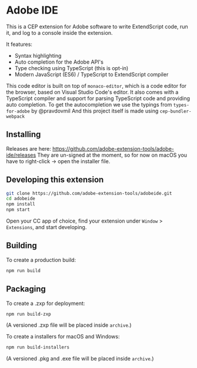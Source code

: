 # Adobe IDE

This is a CEP extension for Adobe software to write ExtendScript code, run it, and log to a console inside the extension.

It features:
- Syntax highlighting
- Auto completion for the Adobe API's
- Type checking using TypeScript (this is opt-in)
- Modern JavaScript (ES6) / TypeScript to ExtendScript compiler

This code editor is built on top of `monaco-editor`, which is a code editor for the browser, based on Visual Studio Code's editor.
It also comes with a TypeScript compiler and support for parsing TypeScript code and providing auto completion.
To get the autocompletion we use the typings from `types-for-adobe` by @pravdovmil
And this project itself is made using `cep-bundler-webpack`

## Installing

Releases are here: https://github.com/adobe-extension-tools/adobe-ide/releases
They are un-signed at the moment, so for now on macOS you have to right-click -> open the installer file.

## Developing this extension

```sh
git clone https://github.com/adobe-extension-tools/adobeide.git
cd adobeide
npm install
npm start
```

Open your CC app of choice, find your extension under `Window` > `Extensions`, and start developing.

## Building

To create a production build:

```sh
npm run build
```

## Packaging

To create a .zxp for deployment:

```sh
npm run build-zxp
```

(A versioned .zxp file will be placed inside `archive`.)

To create a installers for macOS and Windows:

```sh
npm run build-installers
```

(A versioned .pkg and .exe file will be placed inside `archive`.)

